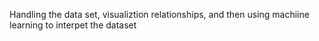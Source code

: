 Handling the data set, visualiztion relationships, and then using machiine learning to interpet the dataset
